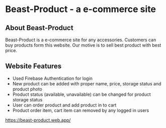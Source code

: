 # Beast-Product - a e-commerce site

## About Beast-Product
Beast-Product is a e-commerce site for any accessories. Customers can buy products form this website. Our motive is to sell best product with best price.

## Website Features
- Used Firebase Authentication for login
- New product can be added with proper name, price, storage status and product photo
- Product status (available, unavailable) can be changed for product storage status
- User can order product and add product in to cart
- Product order item, cart item can removed by any logged in users

https://beast-product.web.app/